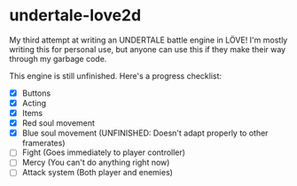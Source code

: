 # undertale-love2d

<p>My third attempt at writing an UNDERTALE battle engine in LÖVE! I'm mostly writing this for personal use, but anyone can use this if they make their way through my garbage code.</p>

<p>This engine is still unfinished. Here's a progress checklist:</p>

- [x] Buttons
- [x] Acting
- [x] Items
- [x] Red soul movement
- [x] Blue soul movement (UNFINISHED: Doesn't adapt properly to other framerates)
- [ ] Fight (Goes immediately to player controller)
- [ ] Mercy (You can't do anything right now)
- [ ] Attack system (Both player and enemies)